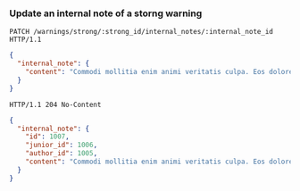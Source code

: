 ### Update an internal note of a storng warning

```http
PATCH /warnings/strong/:strong_id/internal_notes/:internal_note_id HTTP/1.1
```

```json
{
  "internal_note": {
    "content": "Commodi mollitia enim animi veritatis culpa. Eos dolorem nulla"
  }
}
```

```http
HTTP/1.1 204 No-Content
```

```json
{
  "internal_note": {
    "id": 1007,
    "junior_id": 1006,
    "author_id": 1005,
    "content": "Commodi mollitia enim animi veritatis culpa. Eos dolorem nulla"
  }
}
```
